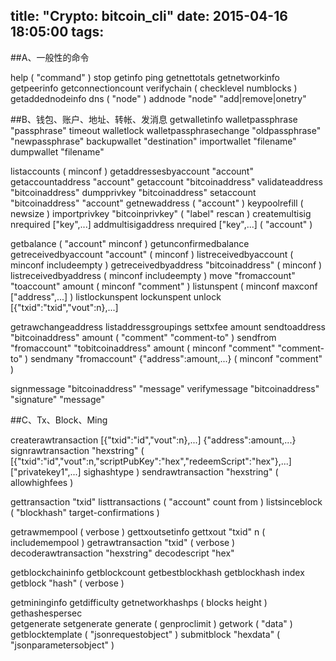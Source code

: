title: "Crypto: bitcoin_cli"
date: 2015-04-16 18:05:00
tags:
---

##A、一般性的命令

help ( "command" )
stop
getinfo
ping
getnettotals
getnetworkinfo
getpeerinfo
getconnectioncount
verifychain ( checklevel numblocks )
getaddednodeinfo dns ( "node" )
addnode "node" "add|remove|onetry"




##B、钱包、账户、地址、转帐、发消息
getwalletinfo
walletpassphrase "passphrase" timeout
walletlock
walletpassphrasechange "oldpassphrase" "newpassphrase"
backupwallet "destination"
importwallet "filename"
dumpwallet "filename"


listaccounts ( minconf )
getaddressesbyaccount "account"
getaccountaddress "account"
getaccount "bitcoinaddress"
validateaddress "bitcoinaddress"
dumpprivkey "bitcoinaddress"
setaccount "bitcoinaddress" "account"
getnewaddress ( "account" )
keypoolrefill ( newsize )
importprivkey "bitcoinprivkey" ( "label" rescan )
createmultisig nrequired ["key",...]
addmultisigaddress nrequired ["key",...] ( "account" )


getbalance ( "account" minconf )
getunconfirmedbalance
getreceivedbyaccount "account" ( minconf )
listreceivedbyaccount ( minconf includeempty )
getreceivedbyaddress "bitcoinaddress" ( minconf )
listreceivedbyaddress ( minconf includeempty )
move "fromaccount" "toaccount" amount ( minconf "comment" )
listunspent ( minconf maxconf  ["address",...] )
listlockunspent
lockunspent unlock [{"txid":"txid","vout":n},...]


getrawchangeaddress
listaddressgroupings
settxfee amount
sendtoaddress "bitcoinaddress" amount ( "comment" "comment-to" )
sendfrom "fromaccount" "tobitcoinaddress" amount ( minconf "comment" "comment-to" )
sendmany "fromaccount" {"address":amount,...} ( minconf "comment" )


signmessage "bitcoinaddress" "message"
verifymessage "bitcoinaddress" "signature" "message"




##C、Tx、Block、Ming


createrawtransaction [{"txid":"id","vout":n},...] {"address":amount,...}
signrawtransaction "hexstring" ( [{"txid":"id","vout":n,"scriptPubKey":"hex","redeemScript":"hex"},...] ["privatekey1",...] sighashtype )
sendrawtransaction "hexstring" ( allowhighfees )




gettransaction "txid"
listtransactions ( "account" count from )
listsinceblock ( "blockhash" target-confirmations )




getrawmempool ( verbose )
gettxoutsetinfo
gettxout "txid" n ( includemempool )
getrawtransaction "txid" ( verbose )
decoderawtransaction "hexstring"
decodescript "hex"


getblockchaininfo
getblockcount
getbestblockhash
getblockhash index
getblock "hash" ( verbose )


getmininginfo
getdifficulty
getnetworkhashps ( blocks height )
gethashespersec                                                                                                                                                       
getgenerate
setgenerate generate ( genproclimit )
getwork ( "data" )
getblocktemplate ( "jsonrequestobject" )
submitblock "hexdata" ( "jsonparametersobject" )
